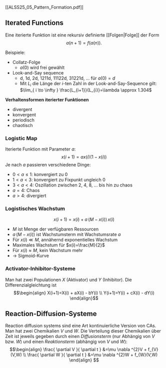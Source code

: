 [[ALSS25_05_Pattern_Formation.pdf]]

## Iterated Functions

Eine iterierte Funktion ist eine rekursiv definierte [[Folgen|Folge]] der Form $$a(n+1)=f(a(n)).$$

Beispiele:
- Collatz-Folge
	- $a(0)$ wird frei gewählt
- Look-and-Say sequence
	- d, 1d, 2d, 1211d, 11122d, 31221d, ... für $a(0)=d$
	- Mit $L_{i}$ die Länge der $i$-ten Zahl in der Look-and-Say-Sequence gilt: $\lim_{ i \to \infty } \frac{L_{i+1}}{L_{i}}=\lambda \approx 1.304$

**Verhaltensformen iterierter Funktionen**
- divergent
- konvergent
- periodisch
- chaotisch

### Logistic Map

Iterierte Funktion mit Parameter $a$:
$$x(i+1)=a x(i)(1-x(i))$$
Je nach $a$ passieren verschiedene Dinge:
- $0<a\leq1$: konvergiert zu 0
- $1 < a < 3$: konvergiert zu Fixpunkt ungleich 0
- $3<a<4$: Oszillation zwischen 2, 4, 8, ... bis hin zu chaos
- $a=4$: Chaos
- $a>4$: divergiert

### Logistisches Wachstum

$$x(i+1)=x(i)+a\,(M-x(i))\,x(i)$$
- $M$ ist Menge der verfügbaren Ressourcen
- $a\,(M-x(i))$ ist Wachstumsterm mit Wachstumsrate $a$
- Für $x(i) \ll M$, annähernd exponentielles Wachstum
- Maximales Wachstum für $x(i)=\frac{M}{2}$
- Für $x(i) \approx M$, kein Wachstum mehr
- -> Sigmoid-Kurve

### Activator-Inhibitor-Systeme

Man hat zwei Populationen $X$ (Aktivator) und $Y$ (Inhibitor).
Die Differenzialgleichtung ist $$\begin{align}
X(i+1)=X(i) + aX(i) - bY(i) \\
Y(i+1)=Y(i) + cX(i) - dY(i)
\end{align}$$
## Reaction-Diffusion-Systeme

Reaction diffusion systems sind eine Art kontinuierliche Version von CAs.
Man hat zwei Chemikalien $V$ und $W$. Die Verteilung dieser Chemikalien über Zeit ist jeweils gegeben durch einen *Diffusionsterm* (nur Abhängig von $V$ bzw. $W$) und einen *Reaktionsterm* (abhängig von $V$ und $W$): $$\begin{align}
\frac{ \partial V }{ \partial t } &=\mu \nabla ^{2}V + f_{V}(V,W) \\
\frac{ \partial W }{ \partial t } &=\mu \nabla ^{2}W + f_{W}(V,W)
\end{align} $$

